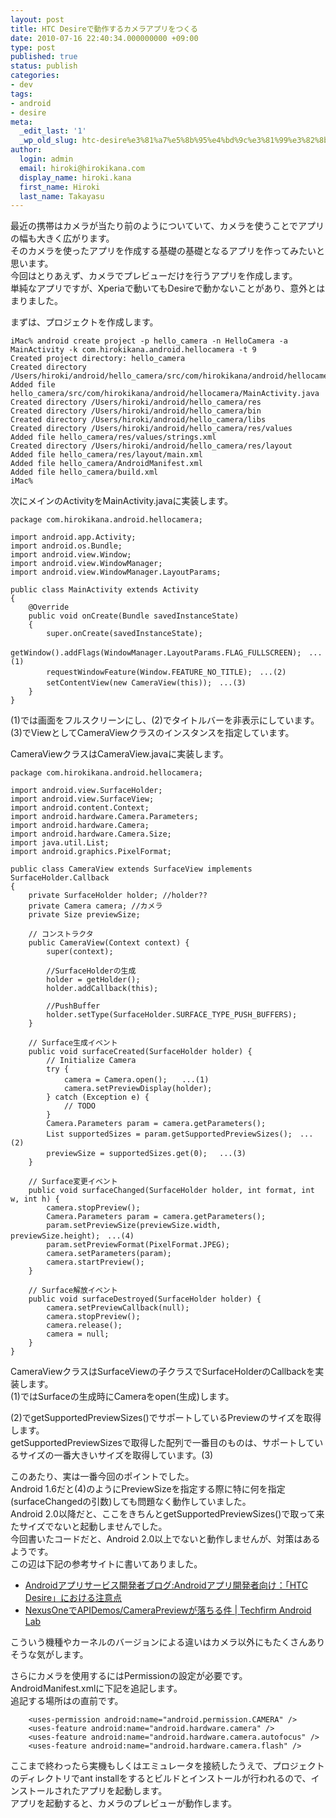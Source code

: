 ```yaml
---
layout: post
title: HTC Desireで動作するカメラアプリをつくる
date: 2010-07-16 22:40:34.000000000 +09:00
type: post
published: true
status: publish
categories:
- dev
tags:
- android
- desire
meta:
  _edit_last: '1'
  _wp_old_slug: htc-desire%e3%81%a7%e5%8b%95%e4%bd%9c%e3%81%99%e3%82%8b%e3%82%ab%e3%83%a1%e3%83%a9%e3%82%a2%e3%83%97%e3%83%aa%e3%82%92%e3%81%a4%e3%81%8f%e3%82%8b
author:
  login: admin
  email: hiroki@hirokikana.com
  display_name: hiroki.kana
  first_name: Hiroki
  last_name: Takayasu
---
```

最近の携帯はカメラが当たり前のようについていて、カメラを使うことでアプリの幅も大きく広がります。  
そのカメラを使ったアプリを作成する基礎の基礎となるアプリを作ってみたいと思います。  
今回はとりあえず、カメラでプレビューだけを行うアプリを作成します。  
単純なアプリですが、Xperiaで動いてもDesireで動かないことがあり、意外とはまりました。

まずは、プロジェクトを作成します。
    
    
    
    iMac% android create project -p hello_camera -n HelloCamera -a MainActivity -k com.hirokikana.android.hellocamera -t 9
    Created project directory: hello_camera
    Created directory /Users/hiroki/android/hello_camera/src/com/hirokikana/android/hellocamera
    Added file hello_camera/src/com/hirokikana/android/hellocamera/MainActivity.java
    Created directory /Users/hiroki/android/hello_camera/res
    Created directory /Users/hiroki/android/hello_camera/bin
    Created directory /Users/hiroki/android/hello_camera/libs
    Created directory /Users/hiroki/android/hello_camera/res/values
    Added file hello_camera/res/values/strings.xml
    Created directory /Users/hiroki/android/hello_camera/res/layout
    Added file hello_camera/res/layout/main.xml
    Added file hello_camera/AndroidManifest.xml
    Added file hello_camera/build.xml
    iMac% 
    

次にメインのActivityをMainActivity.javaに実装します。
    
    
    
    package com.hirokikana.android.hellocamera;
    
    import android.app.Activity;
    import android.os.Bundle;
    import android.view.Window;
    import android.view.WindowManager;
    import android.view.WindowManager.LayoutParams;
    
    public class MainActivity extends Activity
    {
        @Override
        public void onCreate(Bundle savedInstanceState)
        {
            super.onCreate(savedInstanceState);
            getWindow().addFlags(WindowManager.LayoutParams.FLAG_FULLSCREEN);　...(1)
            requestWindowFeature(Window.FEATURE_NO_TITLE);　...(2)
            setContentView(new CameraView(this));　...(3)
        }
    }
    

(1)では画面をフルスクリーンにし、(2)でタイトルバーを非表示にしています。  
(3)でViewとしてCameraViewクラスのインスタンスを指定しています。

CameraViewクラスはCameraView.javaに実装します。
    
    
    
    package com.hirokikana.android.hellocamera;
    
    import android.view.SurfaceHolder;
    import android.view.SurfaceView;
    import android.content.Context;
    import android.hardware.Camera.Parameters;
    import android.hardware.Camera;
    import android.hardware.Camera.Size;
    import java.util.List;
    import android.graphics.PixelFormat;
    
    public class CameraView extends SurfaceView implements SurfaceHolder.Callback
    {
        private SurfaceHolder holder; //holder??
        private Camera camera; //カメラ
        private Size previewSize;
    
        // コンストラクタ
        public CameraView(Context context) {
            super(context);
    
            //SurfaceHolderの生成
            holder = getHolder();
            holder.addCallback(this);
    
            //PushBuffer
            holder.setType(SurfaceHolder.SURFACE_TYPE_PUSH_BUFFERS);
        }
    
        // Surface生成イベント
        public void surfaceCreated(SurfaceHolder holder) {
            // Initialize Camera
            try {
                camera = Camera.open();　　...(1)
                camera.setPreviewDisplay(holder);
            } catch (Exception e) {
                // TODO
            }
            Camera.Parameters param = camera.getParameters();
            List supportedSizes = param.getSupportedPreviewSizes();　...(2)
            previewSize = supportedSizes.get(0); 　...(3)
        }
    
        // Surface変更イベント
        public void surfaceChanged(SurfaceHolder holder, int format, int w, int h) {
            camera.stopPreview();
            Camera.Parameters param = camera.getParameters();
            param.setPreviewSize(previewSize.width, previewSize.height);　...(4)
            param.setPreviewFormat(PixelFormat.JPEG);
            camera.setParameters(param);
            camera.startPreview();
        }
    
        // Surface解放イベント
        public void surfaceDestroyed(SurfaceHolder holder) {
            camera.setPreviewCallback(null);
            camera.stopPreview();
            camera.release();
            camera = null;
        }
    }
    

CameraViewクラスはSurfaceViewの子クラスでSurfaceHolderのCallbackを実装します。  
(1)ではSurfaceの生成時にCameraをopen(生成)します。

(2)でgetSupportedPreviewSizes()でサポートしているPreviewのサイズを取得します。  
getSupportedPreviewSizesで取得した配列で一番目のものは、サポートしているサイズの一番大きいサイズを取得しています。(3)

このあたり、実は一番今回のポイントでした。  
Android 1.6だと(4)のようにPreviewSizeを指定する際に特に何を指定(surfaceChangedの引数)しても問題なく動作していました。  
Android 2.0以降だと、ここをきちんとgetSupportedPreviewSizes()で取って来たサイズでないと起動しませんでした。  
今回書いたコードだと、Android 2.0以上でないと動作しませんが、対策はあるようです。  
この辺は下記の参考サイトに書いてありました。

  * [Androidアプリサービス開発者ブログ:Androidアプリ開発者向け：「HTC Desire」における注意点](http://android.asai24.com/archives/51501707.html)
  * [NexusOneでAPIDemos/CameraPreviewが落ちる件 | Techfirm Android Lab](http://labs.techfirm.co.jp/android/cho/1647)



こういう機種やカーネルのバージョンによる違いはカメラ以外にもたくさんありそうな気がします。

さらにカメラを使用するにはPermissionの設定が必要です。  
AndroidManifest.xmlに下記を追記します。  
追記する場所はの直前です。
    
    
    
        <uses-permission android:name="android.permission.CAMERA" />
        <uses-feature android:name="android.hardware.camera" />
        <uses-feature android:name="android.hardware.camera.autofocus" />
        <uses-feature android:name="android.hardware.camera.flash" />
    

ここまで終わったら実機もしくはエミュレータを接続したうえで、プロジェクトのディレクトリでant installをするとビルドとインストールが行われるので、インストールされたアプリを起動します。  
アプリを起動すると、カメラのプレビューが動作します。
